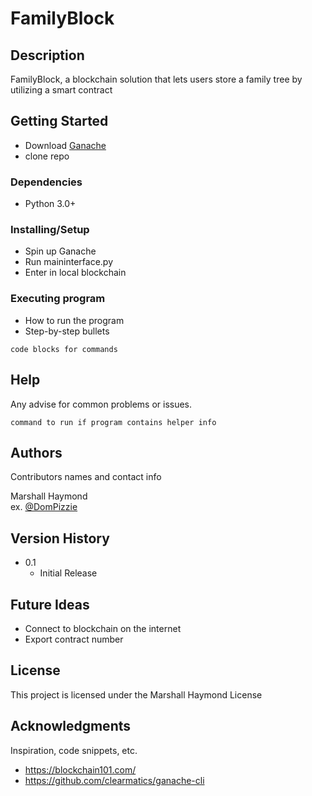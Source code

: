 # FamilyBlock

## Description

FamilyBlock, a blockchain solution that lets users store a family tree by utilizing a smart contract

## Getting Started

* Download [Ganache](https://trufflesuite.com/ganache/)
* clone repo

### Dependencies

* Python 3.0+


### Installing/Setup

* Spin up Ganache
* Run maininterface.py
* Enter in local blockchain

### Executing program

* How to run the program
* Step-by-step bullets
```
code blocks for commands
```

## Help

Any advise for common problems or issues.
```
command to run if program contains helper info
```

## Authors

Contributors names and contact info

Marshall Haymond  
ex. [@DomPizzie](https://twitter.com/dompizzie)

## Version History

* 0.1
    * Initial Release
## Future Ideas
* Connect to blockchain on the internet
* Export contract number

## License

This project is licensed under the Marshall Haymond License

## Acknowledgments

Inspiration, code snippets, etc.
* https://blockchain101.com/
* https://github.com/clearmatics/ganache-cli
